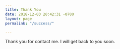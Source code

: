 ```yaml
---
title: Thank You
date: 2018-12-03 20:42:31 -0700
layout: page
permalink: "/success/"

---
```

Thank you for contact me. I will get back to you soon.